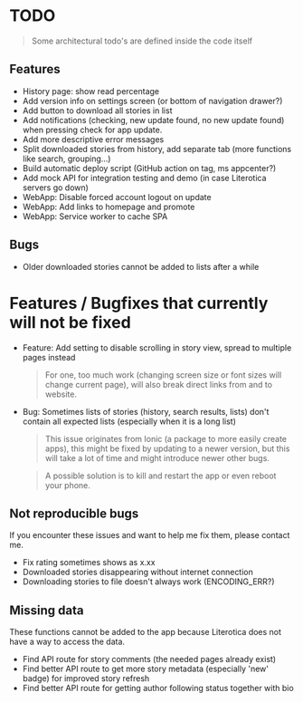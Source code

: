 # TODO

> Some architectural todo's are defined inside the code itself

## Features

- History page: show read percentage
- Add version info on settings screen (or bottom of navigation drawer?)
- Add button to download all stories in list
- Add notifications (checking, new update found, no new update found) when pressing check for app update.
- Add more descriptive error messages
- Split downloaded stories from history, add separate tab (more functions like search, grouping...)
- Build automatic deploy script (GitHub action on tag, ms appcenter?)
- Add mock API for integration testing and demo (in case Literotica servers go down)
- WebApp: Disable forced account logout on update
- WebApp: Add links to homepage and promote
- WebApp: Service worker to cache SPA

## Bugs

- Older downloaded stories cannot be added to lists after a while

# Features / Bugfixes that currently will not be fixed

- Feature: Add setting to disable scrolling in story view, spread to multiple pages instead
    > For one, too much work (changing screen size or font sizes will change current page), will also break direct links from and to website.

- Bug: Sometimes lists of stories (history, search results, lists) don't contain all expected lists (especially when it is a long list)
    > This issue originates from Ionic (a package to more easily create apps), this might be fixed by updating to a newer version, but this will take a lot of time and might introduce newer other bugs.

    > A possible solution is to kill and restart the app or even reboot your phone.

## Not reproducible bugs

If you encounter these issues and want to help me fix them, please contact me.

- Fix rating sometimes shows as x.xx
- Downloaded stories disappearing without internet connection
- Downloading stories to file doesn't always work (ENCODING_ERR?)


## Missing data

These functions cannot be added to the app because Literotica does not have a way to access the data.

- Find API route for story comments (the needed pages already exist)
- Find better API route to get more story metadata (especially 'new' badge) for improved story refresh
- Find better API route for getting author following status together with bio
